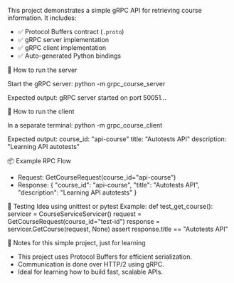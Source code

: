 This project demonstrates a simple gRPC API for retrieving course information. It includes:

- ✅ Protocol Buffers contract (`.proto`)
- ✅ gRPC server implementation
- ✅ gRPC client implementation
- ✅ Auto-generated Python bindings

🚀 How to run the server

Start the gRPC server:
python -m grpc_course_server

Expected output:
gRPC server started on port 50051...

📡 How to run the client

In a separate terminal:
python -m grpc_course_client

Expected output:
course_id: "api-course"
title: "Autotests API"
description: "Learning API autotests"

📦 Example RPC Flow
- Request: GetCourseRequest(course_id="api-course")
- Response:
{
  "course_id": "api-course",
  "title": "Autotests API",
  "description": "Learning API autotests"
}

🧪 Testing Idea using unittest or pytest
Example:
def test_get_course():
    servicer = CourseServiceServicer()
    request = GetCourseRequest(course_id="test-id")
    response = servicer.GetCourse(request, None)
    assert response.title == "Autotests API"

📌 Notes for this simple project, just for learning
- This project uses Protocol Buffers for efficient serialization.
- Communication is done over HTTP/2 using gRPC.
- Ideal for learning how to build fast, scalable APIs.